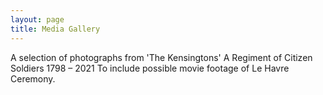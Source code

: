 ```yaml
---
layout: page
title: Media Gallery
---
```


A selection of photographs from 'The Kensingtons' A Regiment of Citizen Soldiers 1798 – 2021
To include possible movie footage of Le Havre Ceremony.
